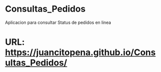 # Consultas_Pedidos
Aplicacion para consultar Status de pedidos en linea

# URL: https://juancitopena.github.io/Consultas_Pedidos/
